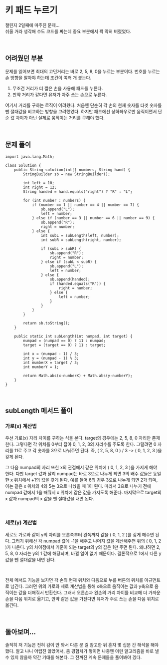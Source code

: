 # 키 패드 누르기
챌린지 2일째에 마주친 문제...      
쉬울 거라 생각해 수도 코드를 짜는데 중요 부분에서 꽉 막혀 버렸었다.      

<br>

## 어려웠던 부분
문제를 읽어보면 최대의 고민거리는 바로 2, 5, 8, 0을 누르는 부분이다.
번호를 누르는 손 방향을 알아야 하는데 조건이 여러 개 붙는다.

1. 무조건 거리가 더 짧은 손을 사용해 패드를 누른다.
2. 만약 거리가 같다면 유저가 자주 쓰는 손으로 누른다.

여기서 거리를 구하는 로직이 어려웠다.
처음엔 단순히 각 손의 현재 숫자를 타겟 숫자를 뺀 절대값을 비교하는 방향을 고려했었다.
하지만 패드에선 상하좌우로만 움직이면서 단순 값 차이가 아닌 실제로 움직이는 거리를 구해야 했다.

<br>

## 문제 풀이
```
import java.lang.Math;

class Solution {
    public String solution(int[] numbers, String hand) {
        StringBuilder sb = new StringBuilder();
        
        int left = 10;
        int right = 12;
        String handed = hand.equals("right") ? "R" : "L";
        
        for (int number : numbers) {
            if (number == 1 || number == 4 || number == 7) {
                sb.append("L");
                left = number;
            } else if (number == 3 || number == 6 || number == 9) {
                sb.append("R");
                right = number;
            } else {
                int subL = subLength(left, number);
                int subR = subLength(right, number);
                
                if (subL > subR) {
                    sb.append("R");
                    right = number;
                } else if (subL < subR) {
                    sb.append("L");
                    left = number;
                } else {
                    sb.append(handed);
                    if (handed.equals("R")) {
                        right = number;
                    } else {
                        left = number;
                    }
                }
            }
        }
        
        return sb.toString();
    }
    
    public static int subLength(int numpad, int target) {
        numpad = (numpad == 0) ? 11 : numpad;
        target = (target == 0) ? 11 : target;
        
        int x = (numpad - 1) / 3;
        int y = (numpad - 1) % 3;
        int numberX = target / 3;
        int numberY = 1;

        return Math.abs(x-numberX) + Math.abs(y-numberY);
    }
}
```

<br>

## subLength 메서드 풀이
### 가로(x) 계산법
우선 가로(x) 자리 차이를 구하는 식을 본다.
target의 경우에는 2, 5, 8, 0 자리만 존재한다.
그렇다면 각 위치를 0부터 잡아 0, 1, 2, 3의 자리수를 주도록 한다.
그럴려면 0 자리를 11로 주고 각 숫자를 3으로 나눠주면 된다.
즉, ( 2, 5, 8, 0 ) / 3 -> ( 0, 1, 2, 3 )을 갖게 된다.

그 다음 numpad의 자리 또한 x의 관점에서 같은 위치에 ( 0, 1, 2, 3 )을 가지게 해야 한다.
다만 target 값과 달리 numpad는 바로 3으로 나누게 되면 3의 배수 값들은 동일한 x 위치에서 +1의 값을 갖게 된다.
예를 들어 6의 경우 3으로 나누게 되면 2가 되며, 이는 같은 x 위치의 4와 5는 3으로 나눴을 때 1이 된다.
따라서 3으로 나누기 전에 numpad 값에서 1을 빼줘서 x 위치에 같은 값을 가지도록 해준다.
마지막으로 target의 x 값과 numpad의 x 값을 뺀 절대값을 내면 된다.

<br>

### 세로(y) 계산법
세로도 가로와 같이 y의 자리를 오른쪽부터 왼쪽까지 값을 ( 0, 1, 2 )를 갖게 해주면 된다.
그러기 위해선 각 numpad 값에 -1을 해주고 나머지 값을 계산해주면 위의 ( 0, 1, 2 )가 나온다.
y의 차이점에서 기준이 되는 target의 y의 값은 1만 주면 된다. 
왜냐하면 2, 5, 8, 0 자리는 y의 1 값에 해당되며, 바뀔 일이 없기 때문이다.
결론적으로 1에서 다른 y 값을 뺀 절대값을 내면 된다.

<br>

전체 메서드 기능을 보자면 각 손의 현재 위치와 다음으로 누를 버튼의 위치를 아규먼트로 넘긴다.
그러면 위의 가로와 세로 계산법을 통해 x축으로 움직이는 값과 y축으로 움직이는 값을 더해줘서 반환한다.
그래서 오른손과 왼손의 거리 차이를 비교해 더 가까운 손을 다음 위치로 옮기고, 만약 같은 값을 가진다면 유저가 주로 쓰는 손을 다음 위치로 옮긴다.

<br>

## 돌아보며...
솔직히 저 기능은 전혀 감이 안 와서 다른 분 걸 참고한 뒤 혼자 몇 십분 간 해석을 해야 했다.
알고 나니 어렵진 않았어서, 좀 경험치가 쌓이면 나중엔 이런 알고리즘을 바로 낼 수 있지 않을까 약간 기대를 해본다.
그 전까진 계속 문제들을 풀어봐야 겠다.
